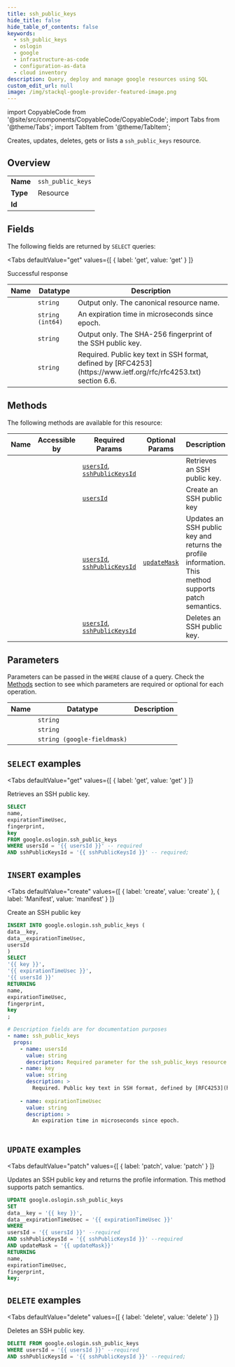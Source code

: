 ```yaml
--- 
title: ssh_public_keys
hide_title: false
hide_table_of_contents: false
keywords:
  - ssh_public_keys
  - oslogin
  - google
  - infrastructure-as-code
  - configuration-as-data
  - cloud inventory
description: Query, deploy and manage google resources using SQL
custom_edit_url: null
image: /img/stackql-google-provider-featured-image.png
---
```


import CopyableCode from '@site/src/components/CopyableCode/CopyableCode';
import Tabs from '@theme/Tabs';
import TabItem from '@theme/TabItem';

Creates, updates, deletes, gets or lists a <code>ssh_public_keys</code> resource.

## Overview
<table><tbody>
<tr><td><b>Name</b></td><td><code>ssh_public_keys</code></td></tr>
<tr><td><b>Type</b></td><td>Resource</td></tr>
<tr><td><b>Id</b></td><td><CopyableCode code="google.oslogin.ssh_public_keys" /></td></tr>
</tbody></table>

## Fields

The following fields are returned by `SELECT` queries:

<Tabs
    defaultValue="get"
    values={[
        { label: 'get', value: 'get' }
    ]}
>
<TabItem value="get">

Successful response

<table>
<thead>
    <tr>
    <th>Name</th>
    <th>Datatype</th>
    <th>Description</th>
    </tr>
</thead>
<tbody>
<tr>
    <td><CopyableCode code="name" /></td>
    <td><code>string</code></td>
    <td>Output only. The canonical resource name.</td>
</tr>
<tr>
    <td><CopyableCode code="expirationTimeUsec" /></td>
    <td><code>string (int64)</code></td>
    <td>An expiration time in microseconds since epoch.</td>
</tr>
<tr>
    <td><CopyableCode code="fingerprint" /></td>
    <td><code>string</code></td>
    <td>Output only. The SHA-256 fingerprint of the SSH public key.</td>
</tr>
<tr>
    <td><CopyableCode code="key" /></td>
    <td><code>string</code></td>
    <td>Required. Public key text in SSH format, defined by [RFC4253](https://www.ietf.org/rfc/rfc4253.txt) section 6.6.</td>
</tr>
</tbody>
</table>
</TabItem>
</Tabs>

## Methods

The following methods are available for this resource:

<table>
<thead>
    <tr>
    <th>Name</th>
    <th>Accessible by</th>
    <th>Required Params</th>
    <th>Optional Params</th>
    <th>Description</th>
    </tr>
</thead>
<tbody>
<tr>
    <td><a href="#get"><CopyableCode code="get" /></a></td>
    <td><CopyableCode code="select" /></td>
    <td><a href="#parameter-usersId"><code>usersId</code></a>, <a href="#parameter-sshPublicKeysId"><code>sshPublicKeysId</code></a></td>
    <td></td>
    <td>Retrieves an SSH public key.</td>
</tr>
<tr>
    <td><a href="#create"><CopyableCode code="create" /></a></td>
    <td><CopyableCode code="insert" /></td>
    <td><a href="#parameter-usersId"><code>usersId</code></a></td>
    <td></td>
    <td>Create an SSH public key</td>
</tr>
<tr>
    <td><a href="#patch"><CopyableCode code="patch" /></a></td>
    <td><CopyableCode code="update" /></td>
    <td><a href="#parameter-usersId"><code>usersId</code></a>, <a href="#parameter-sshPublicKeysId"><code>sshPublicKeysId</code></a></td>
    <td><a href="#parameter-updateMask"><code>updateMask</code></a></td>
    <td>Updates an SSH public key and returns the profile information. This method supports patch semantics.</td>
</tr>
<tr>
    <td><a href="#delete"><CopyableCode code="delete" /></a></td>
    <td><CopyableCode code="delete" /></td>
    <td><a href="#parameter-usersId"><code>usersId</code></a>, <a href="#parameter-sshPublicKeysId"><code>sshPublicKeysId</code></a></td>
    <td></td>
    <td>Deletes an SSH public key.</td>
</tr>
</tbody>
</table>

## Parameters

Parameters can be passed in the `WHERE` clause of a query. Check the [Methods](#methods) section to see which parameters are required or optional for each operation.

<table>
<thead>
    <tr>
    <th>Name</th>
    <th>Datatype</th>
    <th>Description</th>
    </tr>
</thead>
<tbody>
<tr id="parameter-sshPublicKeysId">
    <td><CopyableCode code="sshPublicKeysId" /></td>
    <td><code>string</code></td>
    <td></td>
</tr>
<tr id="parameter-usersId">
    <td><CopyableCode code="usersId" /></td>
    <td><code>string</code></td>
    <td></td>
</tr>
<tr id="parameter-updateMask">
    <td><CopyableCode code="updateMask" /></td>
    <td><code>string (google-fieldmask)</code></td>
    <td></td>
</tr>
</tbody>
</table>

## `SELECT` examples

<Tabs
    defaultValue="get"
    values={[
        { label: 'get', value: 'get' }
    ]}
>
<TabItem value="get">

Retrieves an SSH public key.

```sql
SELECT
name,
expirationTimeUsec,
fingerprint,
key
FROM google.oslogin.ssh_public_keys
WHERE usersId = '{{ usersId }}' -- required
AND sshPublicKeysId = '{{ sshPublicKeysId }}' -- required;
```
</TabItem>
</Tabs>


## `INSERT` examples

<Tabs
    defaultValue="create"
    values={[
        { label: 'create', value: 'create' },
        { label: 'Manifest', value: 'manifest' }
    ]}
>
<TabItem value="create">

Create an SSH public key

```sql
INSERT INTO google.oslogin.ssh_public_keys (
data__key,
data__expirationTimeUsec,
usersId
)
SELECT 
'{{ key }}',
'{{ expirationTimeUsec }}',
'{{ usersId }}'
RETURNING
name,
expirationTimeUsec,
fingerprint,
key
;
```
</TabItem>
<TabItem value="manifest">

```yaml
# Description fields are for documentation purposes
- name: ssh_public_keys
  props:
    - name: usersId
      value: string
      description: Required parameter for the ssh_public_keys resource.
    - name: key
      value: string
      description: >
        Required. Public key text in SSH format, defined by [RFC4253](https://www.ietf.org/rfc/rfc4253.txt) section 6.6.
        
    - name: expirationTimeUsec
      value: string
      description: >
        An expiration time in microseconds since epoch.
        
```
</TabItem>
</Tabs>


## `UPDATE` examples

<Tabs
    defaultValue="patch"
    values={[
        { label: 'patch', value: 'patch' }
    ]}
>
<TabItem value="patch">

Updates an SSH public key and returns the profile information. This method supports patch semantics.

```sql
UPDATE google.oslogin.ssh_public_keys
SET 
data__key = '{{ key }}',
data__expirationTimeUsec = '{{ expirationTimeUsec }}'
WHERE 
usersId = '{{ usersId }}' --required
AND sshPublicKeysId = '{{ sshPublicKeysId }}' --required
AND updateMask = '{{ updateMask}}'
RETURNING
name,
expirationTimeUsec,
fingerprint,
key;
```
</TabItem>
</Tabs>


## `DELETE` examples

<Tabs
    defaultValue="delete"
    values={[
        { label: 'delete', value: 'delete' }
    ]}
>
<TabItem value="delete">

Deletes an SSH public key.

```sql
DELETE FROM google.oslogin.ssh_public_keys
WHERE usersId = '{{ usersId }}' --required
AND sshPublicKeysId = '{{ sshPublicKeysId }}' --required;
```
</TabItem>
</Tabs>
